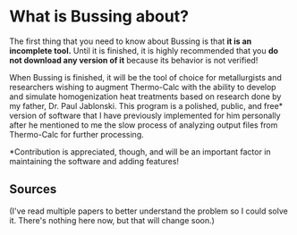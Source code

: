# What is Bussing about?
The first thing that you need to know about Bussing is that **it is an incomplete tool.**  Until it is finished, it is highly recommended that you **do not download any version of it** because its behavior is not verified!  

When Bussing is finished, it will be the tool of choice for metallurgists and researchers wishing to augment Thermo-Calc with the ability to develop and simulate homogenization heat treatments based on research done by my father, Dr. Paul Jablonski.  This program is a polished, public, and free\* version of software that I have previously implemented for him personally after he mentioned to me the slow process of analyzing output files from Thermo-Calc for further processing.  

\*Contribution is appreciated, though, and will be an important factor in maintaining the software and adding features!

## Sources
(I've read multiple papers to better understand the problem so I could solve it.  There's nothing here now, but that will change soon.)
